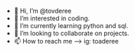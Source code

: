 - 👋 Hi, I’m @tovderee
- 👀 I’m interested in coding.
- 🌱 I’m currently learning python and sql.
- 💞️ I’m looking to collaborate on projects.
- 📫 How to reach me --> ig: toaderee

<!---
tovderee/tovderee is a ✨ special ✨ repository because its `README.md` (this file) appears on your GitHub profile.
You can click the Preview link to take a look at your changes.
--->
